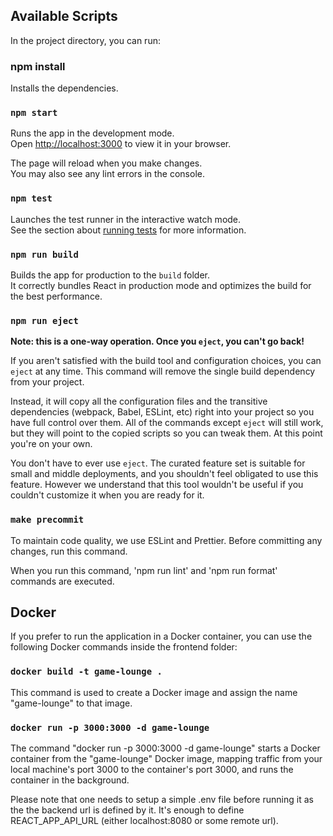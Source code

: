## Available Scripts

In the project directory, you can run:

### npm install

Installs the dependencies.

### `npm start`

Runs the app in the development mode.\
Open [http://localhost:3000](http://localhost:3000) to view it in your browser.

The page will reload when you make changes.\
You may also see any lint errors in the console.

### `npm test`

Launches the test runner in the interactive watch mode.\
See the section about [running tests](https://facebook.github.io/create-react-app/docs/running-tests) for more information.

### `npm run build`

Builds the app for production to the `build` folder.\
It correctly bundles React in production mode and optimizes the build for the best performance.

### `npm run eject`

**Note: this is a one-way operation. Once you `eject`, you can't go back!**

If you aren't satisfied with the build tool and configuration choices, you can `eject` at any time. This command will remove the single build dependency from your project.

Instead, it will copy all the configuration files and the transitive dependencies (webpack, Babel, ESLint, etc) right into your project so you have full control over them. All of the commands except `eject` will still work, but they will point to the copied scripts so you can tweak them. At this point you're on your own.

You don't have to ever use `eject`. The curated feature set is suitable for small and middle deployments, and you shouldn't feel obligated to use this feature. However we understand that this tool wouldn't be useful if you couldn't customize it when you are ready for it.

### `make precommit`

To maintain code quality, we use ESLint and Prettier. Before committing any changes, run this command.

When you run this command, 'npm run lint' and 'npm run format' commands are executed.

## Docker

If you prefer to run the application in a Docker container, you can use the following Docker commands inside the frontend folder:

### `docker build -t game-lounge .`

This command is used to create a Docker image and assign the name "game-lounge" to that image.

### `docker run -p 3000:3000 -d game-lounge`

The command "docker run -p 3000:3000 -d game-lounge" starts a Docker container from the "game-lounge" Docker image, mapping traffic from your local machine's port 3000 to the container's port 3000, and runs the container in the background.

Please note that one needs to setup a simple .env file before running it as the the backend url is defined by it. It's enough to define REACT_APP_API_URL (either localhost:8080 or some remote url).



